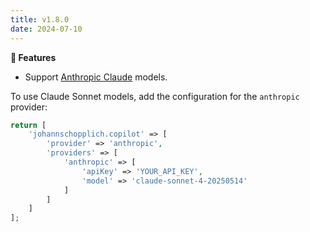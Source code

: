 ```yaml
---
title: v1.8.0
date: 2024-07-10
---
```


**🚀 Features**

- Support [Anthropic Claude](https://www.anthropic.com/claude) models.

To use Claude Sonnet models, add the configuration for the `anthropic` provider:

```php [config.php]
return [
    'johannschopplich.copilot' => [
        'provider' => 'anthropic',
        'providers' => [
            'anthropic' => [
                'apiKey' => 'YOUR_API_KEY',
                'model' => 'claude-sonnet-4-20250514'
            ]
        ]
    ]
];
```
